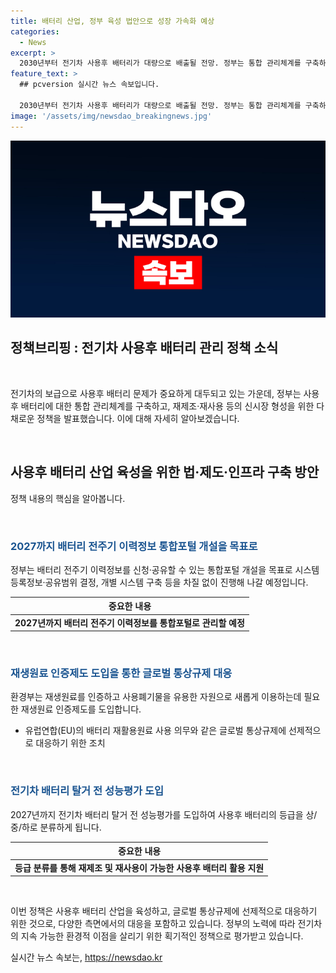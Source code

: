 ```yaml
---
title: 배터리 산업, 정부 육성 법안으로 성장 가속화 예상
categories:
  - News
excerpt: >
  2030년부터 전기차 사용후 배터리가 대량으로 배출될 전망. 정부는 통합 관리체계를 구축하고, 산업 육성을 위한 통합법 제정 등을 통해 사용후 배터리 관리 체계를 강화할 계획. 배터리 전주기 이력관리 시스템 구축, 재생원료 인증제 도입 등으로 주요 제도를 강화하고, 투명한 거래정보를 제공할 것으로 예상됨. 이에 따라 환경부와 산업부는 유가금속 사용량 확인 및 재생원료 생산·사용 인증제도 도입을 계획하고, 배터리 성능평가와 등급 분류체계 구축을 통해 안전성과 활용성을 높일 것으로 보임.
feature_text: >
  ## pcversion 실시간 뉴스 속보입니다.

  2030년부터 전기차 사용후 배터리가 대량으로 배출될 전망. 정부는 통합 관리체계를 구축하고, 산업 육성을 위한 통합법 제정 등을 통해 사용후 배터리 관리 체계를 강화할 계획. 배터리 전주기 이력관리 시스템 구축, 재생원료 인증제 도입 등으로 주요 제도를 강화하고, 투명한 거래정보를 제공할 것으로 예상됨. 이에 따라 환경부와 산업부는 유가금속 사용량 확인 및 재생원료 생산·사용 인증제도 도입을 계획하고, 배터리 성능평가와 등급 분류체계 구축을 통해 안전성과 활용성을 높일 것으로 보임.
image: '/assets/img/newsdao_breakingnews.jpg'
---
```


<p><img src="/assets/img/newsdao_breakingnews.jpg" alt="pcversion 속보" /></p>

<h2 data-ke-size="size26">정책브리핑 : 전기차 사용후 배터리 관리 정책 소식</h2>

<p data-ke-size="size16">&nbsp;</p>

<p>전기차의 보급으로 사용후 배터리 문제가 중요하게 대두되고 있는 가운데, 정부는 사용후 배터리에 대한 통합 관리체계를 구축하고, 재제조·재사용 등의 신시장 형성을 위한 다채로운 정책을 발표했습니다. 이에 대해 자세히 알아보겠습니다. </p>

<p data-ke-size="size16">&nbsp;</p>

<h2 data-ke-size="size24"><b>사용후 배터리 산업 육성을 위한 법·제도·인프라 구축 방안</b></h2>

<p data-ke-size="size16">정책 내용의 핵심을 알아봅니다.</p>

<p data-ke-size="size16">&nbsp;</p>

<h3 data-ke-size="size22"><span style="color: #1a5490;">2027까지 배터리 전주기 이력정보 통합포털 개설을 목표로</span></h3>

<p data-ke-size="size16">정부는 배터리 전주기 이력정보를 신청·공유할 수 있는 통합포털 개설을 목표로 시스템 등록정보·공유범위 결정, 개별 시스템 구축 등을 차질 없이 진행해 나갈 예정입니다.</p>

<table>
<thead>
<tr>
<th style="text-align: center;">중요한 내용</th>
</tr>
</thead>
<tbody>
<tr>
<td style="text-align: center; height: 17px;"><b>2027년까지 배터리 전주기 이력정보를 통합포털로 관리할 예정</b></td>
</tr>
</tbody>
</table>

<p data-ke-size="size16">&nbsp;</p>

<h3 data-ke-size="size22"><span style="color: #1a5490;">재생원료 인증제도 도입을 통한 글로벌 통상규제 대응</span></h3>

<p data-ke-size="size16">환경부는 재생원료를 인증하고 사용폐기물을 유용한 자원으로 새롭게 이용하는데 필요한 재생원료 인증제도를 도입합니다.</p>

<ul>
<li>유럽연합(EU)의 배터리 재활용원료 사용 의무와 같은 글로벌 통상규제에 선제적으로 대응하기 위한 조치</li>
</ul>

<p data-ke-size="size16">&nbsp;</p>

<h3 data-ke-size="size22"><span style="color: #1a5490;">전기차 배터리 탈거 전 성능평가 도입</span></h3>

<p data-ke-size="size16">2027년까지 전기차 배터리 탈거 전 성능평가를 도입하여 사용후 배터리의 등급을 상/중/하로 분류하게 됩니다.</p>

<table>
<thead>
<tr>
<th style="text-align: center;">중요한 내용</th>
</tr>
</thead>
<tbody>
<tr>
<td style="text-align: center; height: 17px;"><b>등급 분류를 통해 재제조 및 재사용이 가능한 사용후 배터리 활용 지원</b></td>
</tr>
</tbody>
</table>

<p data-ke-size="size16">&nbsp;</p>

<p>이번 정책은 사용후 배터리 산업을 육성하고, 글로벌 통상규제에 선제적으로 대응하기 위한 것으로, 다양한 측면에서의 대응을 포함하고 있습니다. 정부의 노력에 따라 전기차의 지속 가능한 환경적 이점을 살리기 위한 획기적인 정책으로 평가받고 있습니다.</p>
실시간 뉴스 속보는, <a href="https://newsdao.kr" rel="dofollow">https://newsdao.kr</a>


